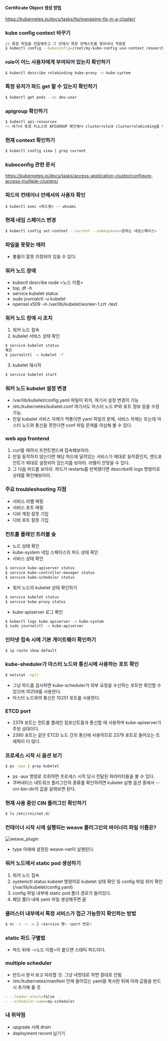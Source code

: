 #### Certificate Object 생성 방법
https://kubernetes.io/docs/tasks/tls/managing-tls-in-a-cluster/

### kube config context 바꾸기
```bash
// 특정 파일을 전달해주고 그 안에서 특정 컨텍스트를 찾아내서 적용함
$ kubectl config --kubeconfig=/root/my-kube-config use-context research
```

### role이 어느 사용자에게 부여되어 있는지 확인하기
```bash
$ kubectl describe rolebinding kube-proxy -n kube-system
```
### 특정 유저가 파드 get 할 수 있는지 확인하기
```bash
$ kubectl get pods --as dev-user
```

### apigroup 확인하기
```bash
$ kubectl api-resources
>> 여기서 특정 리소스의 APIGROUP 확인해서 clusterrole과 clusterrolebinding을 작성 가능
```

### 현재 context 확인하기
```bash
$ kubectl config view | grep current
```

### kubeconfig 관련 문서
https://kubernetes.io/docs/tasks/access-application-cluster/configure-access-multiple-clusters/

### 파드의 컨테이너 안에서의 사용자 확인
```
$ kubectl exec <파드명> -- whoami
```

### 현재 네임 스페이스 변경
```bash
$ kubectl config set-context --current --namespace=<원하는 네임스페이스> 
```

### 파일을 못찾는 에러
- 볼륨이 잘못 지정되어 있을 수 있다.

### 워커 노드 장애
- kubectl describe node <노드 이름>
- top, df -h 
- service kubelet status
- sudo journalctl -u kubelet
- openssl x509 -in /var/lib/kubelet/worker-1.crt -text

### 워커 노드 장애 시 조치
1. 워커 노드 접속
2. kubelet 서비스 상태 확인
```bash
$ service kubelet status
혹은
$ journalctl -u kubelet -f
```
3. kubelet 재시작
```bash
$ service kubelet start 
```

### 워커 노드 kubelet 설정 변경
- /var/lib/kubelet/config.yaml 파일이 위치, 여기서 설정 변경이 가능
- /etc/kubernetes/kubelet.conf 여기서도 마스터 노드 IP와 포트 정보 등을 수정 가능.
- 만일 kubelet 서비스 자체가 먹통이면 yaml 파일의 문제, 서비스 자체는 뜨는데 마스터 노드와 통신을 못한다면 conf 파일 문제를 의심해 볼 수 있다.

### web app frontend
1. curl를 때려서 프런트엔드에 접속해보아라.
2. 만일 동작하지 않는다면 해당 파드에 달려있는 서비스가 제대로 동작중인지, 엔드포인트가 제대로 설정되어 있는지를 보아라. 라벨이 안맞을 수 있다.
3. 그 다음 파드를 보아라. 파드가 restarts를 반복했다면 describe와 logs 명령어로 상태를 확인해보아라.

### 주요 troubleshooting 지점
- 서비스 라벨 매핑
- 서비스 포트 매핑
- 디비 계정 잘못 기입
- 디비 포트 잘못 기입

### 컨트롤 플레인 트러블 슛
- 노드 상태 확인
- kube-system 네임 스페이스의 파드 상태 확인
- 서비스 상태 확인
```bash
$ service kube-apiserver status
$ service kube-controller-manager status
$ service kube-scheduler status
```
- 워커 노드의 kubelet 상태 확인하기 
```bash
$ service kubelet status
$ service kube-proxy status
```
- kube-apiserver 로그 확인
```bash
$ kubectl logs kube-apiserver -n kube-system
$ sudo journalctl -u kube-apiserver 
```

### 인터넷 접속 시에 기본 게이트웨이 확인하기
```bash
$ ip route show default 
```
### kube-sheduler가 마스터 노드와 통신시에 사용하는 포트 확인
```bash
$ netstat -nplt 
```
- 그냥 파드를 검사하면 kube-scheduler가 외부 요청을 수신하는 포트만 확인할 수 있으며 10259를 사용한다.
- 마스터 노드와의 통신은 10251 포트를 사용한다.

### ETCD port
- 2379 포트는 컨트롤 플레인 컴포넌트들과 통신할 때 사용하며 kube-apiserver가 주된 상대이다.
- 2380 포트는 같은 ETCD 노드 간의 통신에 사용하므로 2379 포트로 들어오는 트래픽이 더 많다.

### 프로세스 시작 시 옵션 보기
```bash
$ ps -aux | grep kubelet 
```
- ps -aux 명령로 조회하면 프로세스 시작 당시 전달된 파라미터들을 볼 수 있다.
- 쿠버네티스 네트워크 플러그인의 종류를 확인하려면 kubelet 실행 옵션 중에서 --cni-bin-dir의 값을 살펴보면 된다.

### 현재 사용 중인 CIN 플러그인 확인하기
```bash
$ ls /etc/cni/net.d/ 
```

### 컨테이너 시작 시에 실행되는 weave 플러그인의 바이너리 파일 이름은?
![weave_plugin](../../../images/weave_plugin.png)
- type 아래에 설정된 weave-net이 실행된다.

### 워커 노드에서 static pod 생성하기
1. 워커 노드 접속
2. systemctl status kubelet 명령어로 kubelet 상태 확인 및 config 파일 위치 확인 (/var/lib/kubelet/config.yaml)
3. config 파일 내부에 static pod 폴더 경로가 들어있다.
4. 해당 폴더 내에 yaml 파일 생성해주면 끝

### 클러스터 내부에서 특정 서비스가 접근 가능한지 확인하는 방법
```bash
$ nc -z -v -w 2 <service 명> <port 번호>
```

### static 파드 구별법
- 파드 뒤에 -<노드 이름>이 붙으면 스태틱 파드이다.

### multiple scheduler
- 반드시 문서 보고 따라할 것. 그냥 내멋대로 하면 절대로 안됨
- /etc/kubernetes/manifest 안에 들어있는 yaml을 복사한 뒤에 아래 값들을 반드시 추가해 줄 것
```bash
- --leader-elect=false
- --scheduler-name=my-scheduler 
```

### 내 취약점
- upgrade 시에 drain
- deployment record 남기기
